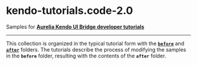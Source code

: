 # kendo-tutorials.code-2.0
Samples for **[Aurelia Kendo UI Bridge developer tutorials](https://aurelia-ui-toolkits.gitbooks.io/kendoui-bridge-docs/content/developers_tutorials.html)**
***
This collection is organized in the typical tutorial form with the **[`before`](https://github.com/aurelia-ui-toolkits/kendo-tutorials.code-2.0/tree/master/before)** and **[`after`](https://github.com/aurelia-ui-toolkits/kendo-tutorials.code-2.0/tree/master/after)** folders. The tutorials describe the process of modifying the samples in the  **`before`** folder, resulting with the contents of the **`after`** folder. 
